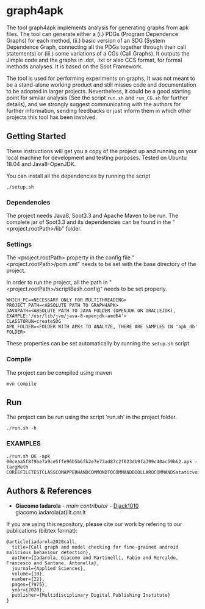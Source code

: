 # graph4apk

The tool graph4apk implements analysis for generating graphs from apk files. The tool can generate either a (i.) PDGs (Program Dependence Graphs) for each method, (ii.) basic version of an SDG (System Dependence Graph, connecting all the PDGs together through their call statements) or (iii.) some variations of a CGs (Call Graphs). 
It outputs the Jimple code and the graphs in .dot, .txt or also CCS format, for formal methods analyses. It is based on the Soot Framework.

The tool is used for performing experiments on graphs, It was not meant to be a stand-alone working product and still misses code and documentation to be adopted in larger projects. Nevertheless, it could be a good starting point for similar analysis (See the script `run.sh` and `run_CG.sh` for further details), and we strongly suggest communicating with the authors for further information, sending feedbacks or just inform them in which other projects this tool has been involved.

## Getting Started

These instructions will get you a copy of the project up and running on your local machine for development and testing purposes. Tested on Ubuntu 18.04 and Java8-OpenJDK.

You can install all the dependencies by running the script
```
./setup.sh
```

### Dependencies

The project needs Java8, Soot3.3 and Apache Maven to be run.
The complete jar of Soot3.3 and its dependencies can be found in the "<project.rootPath>/lib" folder.

### Settings

The <project.rootPath> property in the config file "<project.rootPath>/pom.xml" needs to be set with the base directory of the project.

In order to run the project, all the path in "<project.rootPath>/scriptBash.config" needs to be set properly.
```
WHICH_PC=<NECESSARY ONLY FOR MULTITHREADING>
PROJECT_PATH=<ABSOLUTE PATH TO GRAPH4APK>
JAVAPATH=<ABSOLUTE PATH TO JAVA FOLDER (OPENJDK OR ORACLEJDK), EXAMPLE:'/usr/lib/jvm/java-8-openjdk-amd64'>
CLASSTORUN=createSDG
APK_FOLDER=<FOLDER WITH APKs TO ANALYZE, THERE ARE SAMPLES IN 'apk_db' FOLDER>
```

These properties can be set automatically by running the `setup.sh` script

### Compile

The project can be compiled using maven
```
mvn compile
```

## Run

The project can be run using the script 'run.sh' in the project folder.
```
./run.sh -h
```

### EXAMPLES

```
./run.sh OK -apk 00ceaa5f8f9be7a9ce5ffe96b5b6fb2e7e73ad87c2f023db9fa399c40ac59b62.apk -targMeth COREEFILETESTCLASSCOMAPPERHANDCOMMONDTOCOMMANDDDOLLAROCOMMANDSstaticvoidclinit0
```

## Authors & References

* **Giacomo Iadarola** - *main contributor* - [Djack1010](https://github.com/Djack1010) giacomo.iadarola(at)iit.cnr.it

If you are using this repository, please cite our work by refering to our publications (bibtex format):
```
@article{iadarola2020call,
  title={Call graph and model checking for fine-grained android malicious behaviour detection},
  author={Iadarola, Giacomo and Martinelli, Fabio and Mercaldo, Francesco and Santone, Antonella},
  journal={Applied Sciences},
  volume={10},
  number={22},
  pages={7975},
  year={2020},
  publisher={Multidisciplinary Digital Publishing Institute}
}
```
